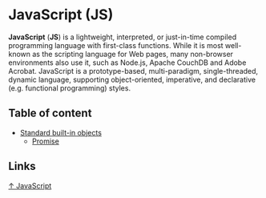 # JavaScript (JS)

**JavaScript** (**JS**) is a lightweight, interpreted, or just-in-time compiled programming language with first-class functions. While it is most well-known as the scripting language for Web pages, many non-browser environments also use it, such as Node.js, Apache CouchDB and Adobe Acrobat. JavaScript is a prototype-based, multi-paradigm, single-threaded, dynamic language, supporting object-oriented, imperative, and declarative (e.g. functional programming) styles.

## Table of content

* [Standard built-in objects](biltnobj/built-in%20objects.md)
  * [Promise](biltnobj/promise.md)

## Links

[↑ JavaScript](https://developer.mozilla.org/en-US/docs/Web/JavaScript)
